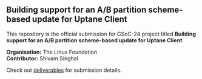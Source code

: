 ## Building support for an A/B partition scheme-based update for Uptane Client

This repository is the official submission for GSoC-24 project titled **Building support for an A/B partition scheme-based update for Uptane Client**

**Organisation:** The Linux Foundation<br>
**Contributor:** Shivam Singhal

Check out [deliverables](./deliverables/README.md) for submission details.
